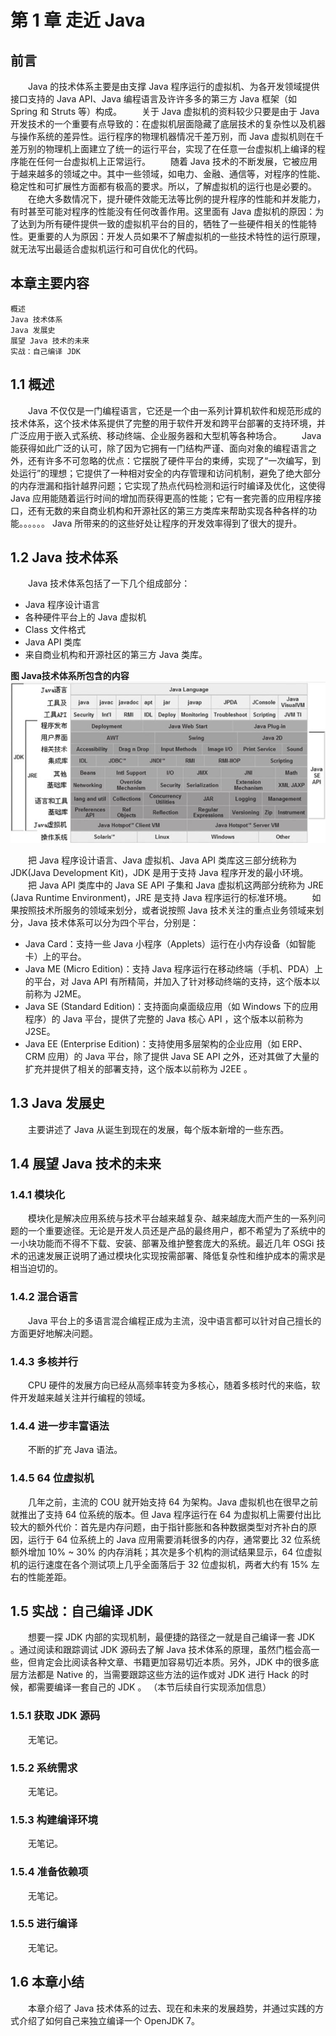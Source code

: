 # 第 1 章 走近 Java

## 前言
　　Java 的技术体系主要是由支撑 Java 程序运行的虚拟机、为各开发领域提供接口支持的 Java API、Java 编程语言及许许多多的第三方 Java 框架（如 Spring 和 Struts 等）构成。
　　关于 Java 虚拟机的资料较少只要是由于 Java 开发技术的一个重要有点导致的：在虚拟机层面隐藏了底层技术的复杂性以及机器与操作系统的差异性。运行程序的物理机器情况千差万别，而 Java 虚拟机则在千差万别的物理机上面建立了统一的运行平台，实现了在任意一台虚拟机上编译的程序能在任何一台虚拟机上正常运行。
　　随着 Java 技术的不断发展，它被应用于越来越多的领域之中。其中一些领域，如电力、金融、通信等，对程序的性能、稳定性和可扩展性方面都有极高的要求。所以，了解虚拟机的运行也是必要的。
　　在绝大多数情况下，提升硬件效能无法等比例的提升程序的性能和并发能力，有时甚至可能对程序的性能没有任何改善作用。这里面有 Java 虚拟机的原因：为了达到为所有硬件提供一致的虚拟机平台的目的，牺牲了一些硬件相关的性能特性。更重要的人为原因：开发人员如果不了解虚拟机的一些技术特性的运行原理，就无法写出最适合虚拟机运行和可自优化的代码。

## 本章主要内容
	概述
	Java 技术体系
	Java 发展史
	展望 Java 技术的未来
	实战：自己编译 JDK

## 1.1 概述
　　Java 不仅仅是一门编程语言，它还是一个由一系列计算机软件和规范形成的技术体系，这个技术体系提供了完整的用于软件开发和跨平台部署的支持环境，并广泛应用于嵌入式系统、移动终端、企业服务器和大型机等各种场合。
　　Java 能获得如此广泛的认可，除了因为它拥有一门结构严谨、面向对象的编程语言之外，还有许多不可忽略的优点：它摆脱了硬件平台的束缚，实现了“一次编写，到处运行”的理想；它提供了一种相对安全的内存管理和访问机制，避免了绝大部分的内存泄漏和指针越界问题；它实现了热点代码检测和运行时编译及优化，这使得 Java 应用能随着运行时间的增加而获得更高的性能；它有一套完善的应用程序接口，还有无数的来自商业机构和开源社区的第三方类库来帮助实现各种各样的功能。。。。。。 Java 所带来的的这些好处让程序的开发效率得到了很大的提升。

## 1.2 Java 技术体系
　　Java 技术体系包括了一下几个组成部分：
* Java 程序设计语言
* 各种硬件平台上的 Java 虚拟机
* Class 文件格式
* Java API 类库
* 来自商业机构和开源社区的第三方 Java 类库。

**图 Java技术体系所包含的内容**
![Java技术体系所包含的内容](./Java技术体系所包含的内容.jpg)

　　把 Java 程序设计语言、Java 虚拟机、Java API 类库这三部分统称为 JDK(Java Development Kit)，JDK 是用于支持 Java 程序开发的最小环境。
　　把 Java API 类库中的 Java SE API 子集和 Java 虚拟机这两部分统称为 JRE (Java Runtime Environment)，JRE 是支持 Java 程序运行的标准环境。
　　如果按照技术所服务的领域来划分，或者说按照 Java 技术关注的重点业务领域来划分，Java 技术体系可以分为四个平台，分别是：
* Java Card：支持一些 Java 小程序（Applets）运行在小内存设备（如智能卡）上的平台。
* Java ME (Micro Edition)：支持 Java 程序运行在移动终端（手机、PDA）上的平台，对 Java API 有所精简，并加入了针对移动终端的支持，这个版本以前称为 J2ME。
* Java SE (Standard Edition)：支持面向桌面级应用（如 Windows 下的应用程序）的 Java 平台，提供了完整的 Java 核心 API ，这个版本以前称为 J2SE。
* Java EE (Enterprise Edition)：支持使用多层架构的企业应用（如 ERP、CRM 应用）的 Java 平台，除了提供 Java SE API 之外，还对其做了大量的扩充并提供了相关的部署支持，这个版本以前称为 J2EE 。

## 1.3 Java 发展史
　　主要讲述了 Java 从诞生到现在的发展，每个版本新增的一些东西。

## 1.4 展望 Java 技术的未来

### 1.4.1 模块化

　　模块化是解决应用系统与技术平台越来越复杂、越来越庞大而产生的一系列问题的一个重要途径。无论是开发人员还是产品的最终用户，都不希望为了系统中的一小块功能而不得不下载、安装、部署及维护整套庞大的系统。最近几年 OSGi 技术的迅速发展正说明了通过模块化实现按需部署、降低复杂性和维护成本的需求是相当迫切的。

### 1.4.2 混合语言

　　Java 平台上的多语言混合编程正成为主流，没中语言都可以针对自己擅长的方面更好地解决问题。

### 1.4.3 多核并行

　　CPU 硬件的发展方向已经从高频率转变为多核心，随着多核时代的来临，软件开发越来越关注并行编程的领域。

### 1.4.4 进一步丰富语法

　　不断的扩充 Java 语法。

### 1.4.5 64 位虚拟机

　　几年之前，主流的 COU 就开始支持 64 为架构。Java 虚拟机也在很早之前就推出了支持 64 位系统的版本。但 Java 程序运行在 64 为虚拟机上需要付出比较大的额外代价：首先是内存问题，由于指针膨胀和各种数据类型对齐补白的原因，运行于 64 位系统上的 Java 应用需要消耗很多的内存，通常要比 32 位系统额外增加 10% ~ 30% 的内存消耗；其次是多个机构的测试结果显示，64 位虚拟机的运行速度在各个测试项上几乎全面落后于 32 位虚拟机，两者大约有 15% 左右的性能差距。

## 1.5 实战：自己编译 JDK
　　想要一探 JDK 内部的实现机制，最便捷的路径之一就是自己编译一套 JDK 。通过阅读和跟踪调试 JDK 源码去了解 Java 技术体系的原理，虽然门槛会高一些，但肯定会比阅读各种文章、书籍更加容易切近本质。另外，JDK 中的很多底层方法都是 Native 的，当需要跟踪这些方法的运作或对 JDK 进行 Hack 的时候，都需要编译一套自己的 JDK 。
（本节后续自行实现添加信息）
### 1.5.1 获取 JDK 源码

　　无笔记。

### 1.5.2 系统需求

　　无笔记。

### 1.5.3 构建编译环境

　　无笔记。

### 1.5.4 准备依赖项

　　无笔记。

### 1.5.5 进行编译

　　无笔记。

## 1.6 本章小结
　　本章介绍了 Java 技术体系的过去、现在和未来的发展趋势，并通过实践的方式介绍了如何自己来独立编译一个 OpenJDK 7。
